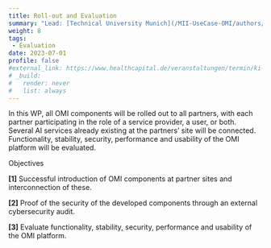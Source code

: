 ```yaml
---
title: Roll-out and Evaluation
summary: "Lead: [Technical University Munich](/MII-UseCase-OMI/authors/tum/)"
weight: 8
tags:
 - Evaluation
date: 2023-07-01
profile: false
#external_link: https://www.healthcapital.de/veranstaltungen/termin/ki-in-der-radiologie/
# _build:
#   render: never
#   list: always
---
```

In this WP, all OMI components will be rolled out to all partners, with each partner participating in the role of a service provider, a user, or both. Several AI services already existing at the partners’ site will be connected. Functionality, stability, security, performance and usability of the OMI platform will be evaluated.

Objectives

**[1]** Successful introduction of OMI components at partner sites and interconnection of these.

**[2]** Proof of the security of the developed components through an external cybersecurity audit.

**[3]** Evaluate functionality, stability, security, performance and usability of the OMI platform.

